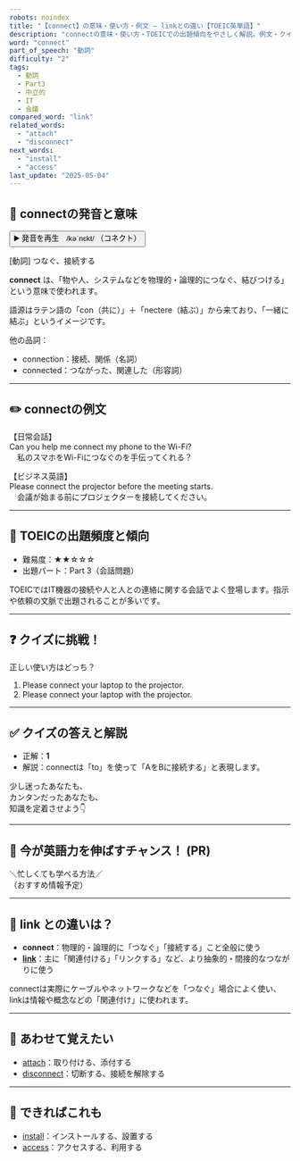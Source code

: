 ```yaml
---
robots: noindex
title: "【connect】の意味・使い方・例文 ― linkとの違い【TOEIC英単語】"
description: "connectの意味・使い方・TOEICでの出題傾向をやさしく解説。例文・クイズ付きでlinkとの違いもわかりやすく学べます。"
word: "connect"
part_of_speech: "動詞"
difficulty: "2"
tags:
  - 動詞
  - Part3
  - 中立的
  - IT
  - 会議
compared_word: "link"
related_words:
  - "attach"
  - "disconnect"
next_words:
  - "install"
  - "access"
last_update: "2025-05-04"
---
```


## 🔰 connectの発音と意味

<button class="play-audio" onclick="playTTS('connect')">
  <span class="play-audio-main">
    ▶️ 発音を再生　/kəˈnɛkt/
  </span>
  <span class="play-audio-sub">
    （コネクト）
  </span>
</button>

[動詞] つなぐ、接続する

**connect** は、「物や人、システムなどを物理的・論理的につなぐ、結びつける」という意味で使われます。

語源はラテン語の「con（共に）」＋「nectere（結ぶ）」から来ており、「一緒に結ぶ」というイメージです。

他の品詞：  
- connection：接続、関係（名詞）
- connected：つながった、関連した（形容詞）

---

## ✏️ connectの例文

【日常会話】  
Can you help me connect my phone to the Wi-Fi?  
　私のスマホをWi-Fiにつなぐのを手伝ってくれる？

【ビジネス英語】  
Please connect the projector before the meeting starts.  
　会議が始まる前にプロジェクターを接続してください。

---

## 🎯 TOEICの出題頻度と傾向

- 難易度：★★☆☆☆
- 出題パート：Part 3（会話問題）

TOEICではIT機器の接続や人と人との連絡に関する会話でよく登場します。指示や依頼の文脈で出題されることが多いです。

---

## ❓ クイズに挑戦！

正しい使い方はどっち？

1. Please connect your laptop to the projector.
2. Please connect your laptop with the projector.

---

## ✅ クイズの答えと解説

- 正解：**1**
- 解説：connectは「to」を使って「AをBに接続する」と表現します。

少し迷ったあなたも、  
カンタンだったあなたも、  
知識を定着させよう👇️

---

## 🚀 今が英語力を伸ばすチャンス！ (PR)

<div class="info-center">
＼忙しくても学べる方法／<br>  
（おすすめ情報予定）
</div>

---

## 🤔  link との違いは？

- **connect**：物理的・論理的に「つなぐ」「接続する」こと全般に使う
- **[link](/link)**：主に「関連付ける」「リンクする」など、より抽象的・間接的なつながりに使う

connectは実際にケーブルやネットワークなどを「つなぐ」場合によく使い、linkは情報や概念などの「関連付け」に使われます。

---

## 🧩 あわせて覚えたい

- [attach](/attach)：取り付ける、添付する
- [disconnect](/disconnect)：切断する、接続を解除する

---

## 📖 できればこれも

- [install](/install)：インストールする、設置する
- [access](/access)：アクセスする、利用する

<!-- cvid: aid10_bid30 -->
